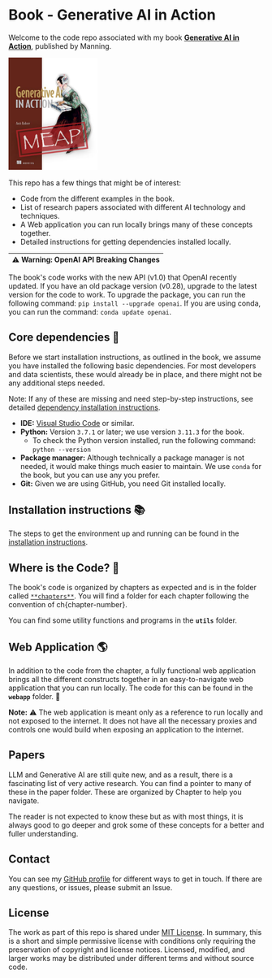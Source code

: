 # Book - Generative AI in Action
Welcome to the code repo associated with my book [**Generative AI in Action**](https://www.manning.com/books/generative-ai-in-action), published by Manning.

<img src="docs/images/bahree_genai_in_action_meap.jpg" width="35%" height="35%"/>

This repo has a few things that might be of interest:
* Code from the different examples in the book.
* List of research papers associated with different AI technology and techniques.
* A Web application you can run locally brings many of these concepts together.
* Detailed instructions for getting dependencies installed locally.

| :warning: **Warning:** OpenAI API Breaking Changes |
| --- |
The book's code works with the new API (v1.0) that OpenAI recently updated. If you have an old package version (v0.28), upgrade to the latest version for the code to work. To upgrade the package, you can run the following command: `pip install --upgrade openai`. If you are using conda, you can run the command: `conda update openai`.

## Core dependencies :minidisc:
Before we start installation instructions, as outlined in the book, we assume you have installed the following basic dependencies. For most developers and data scientists, these would already be in place, and there might not be any additional steps needed. 

Note: If any of these are missing and need step-by-step instructions, see detailed <a href="docs/detailed-instructions.md" target="_blank">dependency installation instructions</a>.
* **IDE:** <a href="https://code.visualstudio.com/" target="_blank">Visual Studio Code</a> or similar.
* **Python:** Version `3.7.1` or later; we use version `3.11.3` for the book.
  *  To check the Python version installed, run the following command: `python --version` 
* **Package manager:** Although technically a package manager is  not needed, it would make things much easier to maintain. We use `conda` for the book, but you can use any you prefer.
* **Git:** Given we are using GitHub, you need Git installed locally.

## Installation instructions :books:
The steps to get the environment up and running can be found in the <a href="docs/installation.md" target="_blank">installation instructions</a>. 

## Where is the Code? :file_folder:
The book's code is organized by chapters as expected and is in the folder called [`**chapters**`](chapters/readme.md). You will find a folder for each chapter following the convention of ch{chapter-number}.

You can find some utility functions and programs in the **`utils`** folder.

## Web Application :earth_americas:
In addition to the code from the chapter, a fully functional web application brings all the different constructs together in an easy-to-navigate web application that you can run locally. The code for this can be found in the **`webapp`** folder. :panda_face:  

**Note:** :warning: The web application is meant only as a reference to run locally and not exposed to the internet. It does not have all the necessary proxies and controls one would build when exposing an application to the internet.

## Papers
LLM and Generative AI are still quite new, and as a result, there is a fascinating list of very active research. You can find a pointer to many of these  in the paper folder. These are organized by Chapter to help you navigate. 

The reader is not expected to know these but as with most things, it is always good to go deeper and grok some of these concepts for a better and fuller understanding.

## Contact
You can see my <a href="https://github.com/bahree" target="_blank">GitHub profile</a> for different ways to get in touch. If there are any questions, or issues, please submit an Issue.

## License
The work as part of this repo is shared under <a href="LICENSE" target="_blank">MIT License</a>. 
In summary, this is a short and simple permissive license with conditions only requiring the preservation of copyright and license notices. Licensed, modified, and larger works may be distributed under different terms and without source code.
